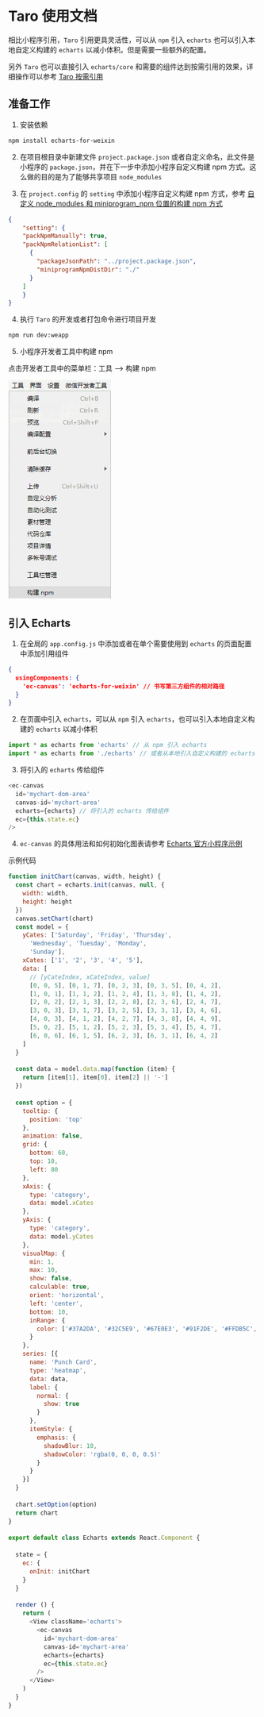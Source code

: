 # Taro 使用文档

相比小程序引用，`Taro` 引用更具灵活性，可以从 `npm` 引入 `echarts` 也可以引入本地自定义构建的 `echarts` 以减小体积。但是需要一些额外的配置。

另外 `Taro` 也可以直接引入 `echarts/core` 和需要的组件达到按需引用的效果，详细操作可以参考 [Taro 按需引用](./taro-manual-load.md)

## 准备工作

1. 安装依赖

```bash
npm install echarts-for-weixin
```

2. 在项目根目录中新建文件 `project.package.json` 或者自定义命名，此文件是小程序的 `package.json`，并在下一步中添加小程序自定义构建 npm 方式。这么做的目的是为了能够共享项目 `node_modules`

3. 在 `project.config` 的 `setting` 中添加小程序自定义构建 npm 方式，参考 [自定义 node_modules 和 miniprogram_npm 位置的构建 npm 方式](https://developers.weixin.qq.com/miniprogram/dev/devtools/npm.html#%E8%87%AA%E5%AE%9A%E4%B9%89-node-modules-%E5%92%8C-miniprogram-npm-%E4%BD%8D%E7%BD%AE%E7%9A%84%E6%9E%84%E5%BB%BA-npm-%E6%96%B9%E5%BC%8F)

```json
{
	"setting": {
    "packNpmManually": true,
    "packNpmRelationList": [
      {
        "packageJsonPath": "../project.package.json",
        "miniprogramNpmDistDir": "./"
      }
    ]
	}
}
```

4. 执行 `Taro` 的开发或者打包命令进行项目开发

```bash
npm run dev:weapp
```

5. 小程序开发者工具中构建 npm

点击开发者工具中的菜单栏：工具 --> 构建 npm

![construction](./construction.png)

## 引入 Echarts

1. 在全局的 `app.config.js` 中添加或者在单个需要使用到 `echarts` 的页面配置中添加引用组件

```json
{
  usingComponents: {
    'ec-canvas': 'echarts-for-weixin' // 书写第三方组件的相对路径
  }
}
````

2. 在页面中引入 `echarts`，可以从 `npm` 引入 `echarts`，也可以引入本地自定义构建的 `echarts` 以减小体积

```js
import * as echarts from 'echarts' // 从 npm 引入 echarts
import * as echarts from './echarts' // 或者从本地引入自定义构建的 echarts
```

3. 将引入的 `echarts` 传给组件

```js
<ec-canvas 
  id='mychart-dom-area' 
  canvas-id='mychart-area' 
  echarts={echarts} // 将引入的 echarts 传给组件
  ec={this.state.ec}
/>
```

4. `ec-canvas` 的具体用法和如何初始化图表请参考 [Echarts 官方小程序示例](https://github.com/ecomfe/echarts-for-weixin#%E5%88%9B%E5%BB%BA%E5%9B%BE%E8%A1%A8)

示例代码

```js
function initChart(canvas, width, height) {
  const chart = echarts.init(canvas, null, {
    width: width,
    height: height
  })
  canvas.setChart(chart)
  const model = {
    yCates: ['Saturday', 'Friday', 'Thursday',
      'Wednesday', 'Tuesday', 'Monday',
      'Sunday'],
    xCates: ['1', '2', '3', '4', '5'],
    data: [
      // [yCateIndex, xCateIndex, value]
      [0, 0, 5], [0, 1, 7], [0, 2, 3], [0, 3, 5], [0, 4, 2],
      [1, 0, 1], [1, 1, 2], [1, 2, 4], [1, 3, 8], [1, 4, 2],
      [2, 0, 2], [2, 1, 3], [2, 2, 8], [2, 3, 6], [2, 4, 7],
      [3, 0, 3], [3, 1, 7], [3, 2, 5], [3, 3, 1], [3, 4, 6],
      [4, 0, 3], [4, 1, 2], [4, 2, 7], [4, 3, 8], [4, 4, 9],
      [5, 0, 2], [5, 1, 2], [5, 2, 3], [5, 3, 4], [5, 4, 7],
      [6, 0, 6], [6, 1, 5], [6, 2, 3], [6, 3, 1], [6, 4, 2]
    ]
  }

  const data = model.data.map(function (item) {
    return [item[1], item[0], item[2] || '-']
  })

  const option = {
    tooltip: {
      position: 'top'
    },
    animation: false,
    grid: {
      bottom: 60,
      top: 10,
      left: 80
    },
    xAxis: {
      type: 'category',
      data: model.xCates
    },
    yAxis: {
      type: 'category',
      data: model.yCates
    },
    visualMap: {
      min: 1,
      max: 10,
      show: false,
      calculable: true,
      orient: 'horizontal',
      left: 'center',
      bottom: 10,
      inRange: {
        color: ['#37A2DA', '#32C5E9', '#67E0E3', '#91F2DE', '#FFDB5C', '#FF9F7F'],
      }
    },
    series: [{
      name: 'Punch Card',
      type: 'heatmap',
      data: data,
      label: {
        normal: {
          show: true
        }
      },
      itemStyle: {
        emphasis: {
          shadowBlur: 10,
          shadowColor: 'rgba(0, 0, 0, 0.5)'
        }
      }
    }]
  }

  chart.setOption(option)
  return chart
}

export default class Echarts extends React.Component {

  state = {
    ec: {
      onInit: initChart
    }
  }

  render () {
    return (
      <View className='echarts'>
        <ec-canvas 
          id='mychart-dom-area' 
          canvas-id='mychart-area' 
          echarts={echarts} 
          ec={this.state.ec}
        />
      </View>
    )
  }
}
```
